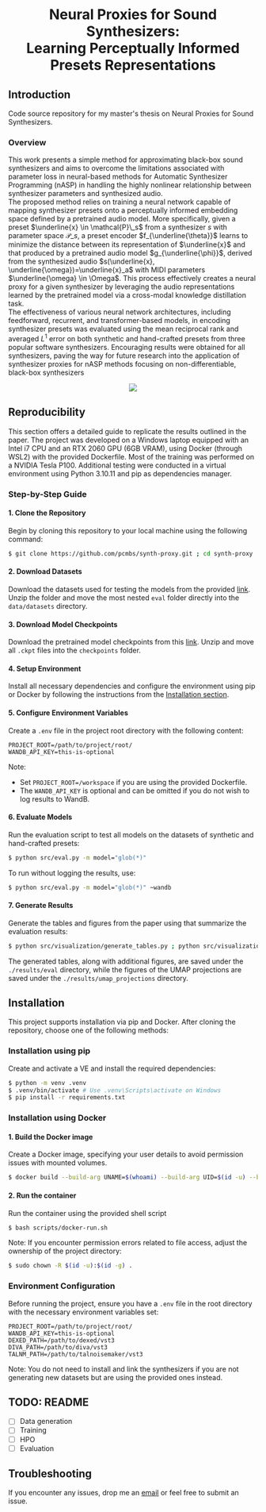<h1 align="center">
  Neural Proxies for Sound Synthesizers: <br>
  Learning Perceptually Informed Presets Representations

</h1>

## Introduction
Code source repository for my master's thesis on Neural Proxies for Sound Synthesizers.

### Overview
This work presents a simple method for approximating black-box sound synthesizers and aims to overcome the limitations associated with parameter loss in neural-based methods for Automatic Synthesizer Programming (nASP) in handling the highly nonlinear relationship between synthesizer parameters and synthesized audio. \
The proposed method relies on training a neural network capable of mapping synthesizer presets onto a perceptually informed embedding space defined by a pretrained audio model. More specifically, given a preset $\underline{x} \in \mathcal{P}\_s$ from a synthesizer $s$ with parameter space $\mathcal{P}\_s$, a preset encoder $f_{\underline{\theta}}$ learns to minimize the distance between its representation of $\underline{x}$ and that produced by a pretrained audio model $g_{\underline{\phi}}$, derived from the synthesized audio $s(\underline{x}, \underline{\omega})=\underline{x}_a$ with MIDI parameters $\underline{\omega} \in \Omega$. This process effectively creates a neural proxy for a given synthesizer by leveraging the audio representations learned by the pretrained model via a cross-modal knowledge distillation task. \
The effectiveness of various neural network architectures, including feedforward, recurrent, and transformer-based models, in encoding synthesizer presets was evaluated using the mean reciprocal rank and averaged $L^1$ error on both synthetic and hand-crafted presets from three popular software synthesizers. Encouraging results were obtained for all synthesizers, paving the way for future research into the application of synthesizer proxies for nASP methods focusing on non-differentiable, black-box synthesizers

<p align="center">
   <img src="https://i.imgur.com/AlHSA4n.png">  
</p>

## Reproducibility

This section offers a detailed guide to replicate the results outlined in the paper. The project was developed on a Windows laptop equipped with an Intel i7 CPU and an RTX 2060 GPU (6GB VRAM), using Docker (through WSL2) with the provided Dockerfile. Most of the training was performed on a NVIDIA Tesla P100. Additional testing were conducted in a virtual environment using Python 3.10.11 and pip as dependencies manager.  

### Step-by-Step Guide

#### 1. Clone the Repository
Begin by cloning this repository to your local machine using the following command:
```bash 
$ git clone https://github.com/pcmbs/synth-proxy.git ; cd synth-proxy
```

#### 2. Download Datasets
Download the datasets used for testing the models from the provided [link](https://e.pcloud.link/publink/show?code=kZ4K9MZhrJlXX1OtNmVTYJiaGl7myPj0De7). Unzip the folder and move the most nested `eval` folder directly into the `data/datasets` directory.

#### 3. Download Model Checkpoints
Download the pretrained model checkpoints from this [link](https://e.pcloud.link/publink/show?code=kZkK9MZgyvowLICDzfmuQmiLltCgXiX31Ek). Unzip and move all `.ckpt` files into the `checkpoints` folder.

#### 4. Setup Environment
Install all necessary dependencies and configure the environment using pip or Docker by following the instructions from the [Installation section](#installation).

#### 5. Configure Environment Variables
Create a `.env` file in the project root directory with the following content:

```plaintext
PROJECT_ROOT=/path/to/project/root/
WANDB_API_KEY=this-is-optional
```
Note:
- Set `PROJECT_ROOT=/workspace` if you are using the provided Dockerfile.
- The `WANDB_API_KEY` is optional and can be omitted if you do not wish to log results to WandB.

#### 6. Evaluate Models
Run the evaluation script to test all models on the datasets of synthetic and hand-crafted presets:
```bash 
$ python src/eval.py -m model="glob(*)"
```
To run without logging the results, use:
```bash 
$ python src/eval.py -m model="glob(*)" ~wandb
```

#### 7. Generate Results
Generate the tables and figures from the paper using that summarize the evaluation results:

```bash 
$ python src/visualization/generate_tables.py ; python src/visualization/generate_umaps.py
```

The generated tables, along with additional figures, are saved under the `./results/eval` directory, while the figures of the UMAP projections are saved under the `./results/umap_projections` directory.

## Installation

This project supports installation via pip and Docker. After cloning the repository, choose one of the following methods:

### Installation using pip

Create and activate a VE and install the required dependencies:
   ```bash
   $ python -m venv .venv 
   $ .venv/bin/activate # Use .venv\Scripts\activate on Windows
   $ pip install -r requirements.txt
   ```

### Installation using Docker

#### 1. Build the Docker image
Create a Docker image, specifying your user details to avoid permission issues with mounted volumes.
```bash
$ docker build --build-arg UNAME=$(whoami) --build-arg UID=$(id -u) --build-arg GID=$(id -g)  -t synth-proxy:local .
```

#### 2. Run the container
Run the container using the provided shell script
```bash
$ bash scripts/docker-run.sh
```
Note:  If you encounter permission errors related to file access, adjust the ownership of the project directory: 
```bash
$ sudo chown -R $(id -u):$(id -g) .
```


### Environment Configuration

Before running the project, ensure you have a `.env` file in the root directory with the necessary environment variables set:
```plaintext 
PROJECT_ROOT=/path/to/project/root/ 
WANDB_API_KEY=this-is-optional 
DEXED_PATH=/path/to/dexed/vst3
DIVA_PATH=/path/to/diva/vst3 
TALNM_PATH=/path/to/talnoisemaker/vst3 
```
Note: You do not need to install and link the synthesizers if you are not generating new datasets but are using the provided ones instead.


## TODO: README
- [ ] Data generation
- [ ] Training 
- [ ] HPO
- [ ] Evaluation

## Troubleshooting

If you encounter any issues, drop me an [email](mailto:paolocombes@gmail.com) or feel free to submit an issue.

